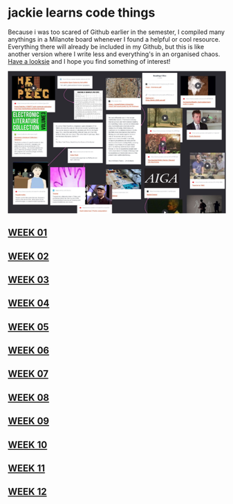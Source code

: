 # jackie learns code things

Because i was too scared of Github earlier in the semester, I compiled many anythings in a Milanote board whenever I found a helpful or cool resource. Everything there will already be included in my Github, but this is like another version where I write less and everything's in an organised chaos. [Have a looksie](https://app.milanote.com/1K8HVt1SIiPR8B?p=hN70IwOtzhJ) and I hope you find something of interest!

<img src="Mila.jpg">

## [WEEK 01](https://jackieliiu.github.io/CODEWORDS/Week01/)
## [WEEK 02](https://jackieliiu.github.io/CODEWORDS/Week02/)
## [WEEK 03](https://jackieliiu.github.io/CODEWORDS/Week03/)
## [WEEK 04](https://jackieliiu.github.io/CODEWORDS/Week04/)
## [WEEK 05](https://jackieliiu.github.io/CODEWORDS/Week05/)
## [WEEK 06](https://jackieliiu.github.io/CODEWORDS/Week06/)
## [WEEK 07](https://jackieliiu.github.io/CODEWORDS/Week07/)
## [WEEK 08](https://jackieliiu.github.io/CODEWORDS/Week08/)
## [WEEK 09](https://jackieliiu.github.io/CODEWORDS/Week09/)
## [WEEK 10](https://jackieliiu.github.io/CODEWORDS/Week10/)
## [WEEK 11](https://jackieliiu.github.io/CODEWORDS/Week11/)
## [WEEK 12](https://jackieliiu.github.io/CODEWORDS/Week12/)
